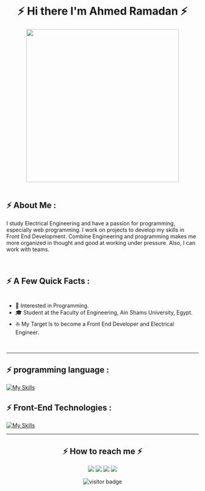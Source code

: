 <h1 align="center">⚡ Hi there I'm Ahmed Ramadan ⚡</h1>

<div align="center">
<img src="https://i.imgur.com/8MupZHY.gif](https://media.giphy.com/media/qgQUggAC3Pfv687qPC/giphy.gif)" width="400px"/>
</div>

<br>

## ⚡ About Me :

I study Electrical Engineering and have a passion for programming, especially web programming. I work on projects to develop my skills in Front End Development. Combine Engineering and programming makes me more organized in thought and good at working under pressure. Also, I can work with teams.

<br>

## ⚡ A Few Quick Facts :


<ul>

  <br>
  
  <li> 🧐   Interested in Programming.</li>
  <li> 🎓   Student at the Faculty of Engineering, Ain Shams University, Egypt.</li>
  <li> ⛵   My Target Is to become a Front End Developer and Electrical Engineer.</li>
</ul>

<br>

<hr>

## ⚡ programming language :

[![My Skills](https://skillicons.dev/icons?i=cpp,js)](https://skillicons.dev)


## ⚡️ Front-End Technologies :

[![My Skills](https://skillicons.dev/icons?i=css,html,bootstrap,react,tailwind,&perline=10)](https://skillicons.dev)

<hr>

<h2 align="center">⚡️ How to reach me ⚡️</h2>
  
<p align="center">
    <a href="mailto:ahmedmedo.am121212@gmail.com"><img src="https://img.shields.io/badge/-Gmail-D14836?style=for-the-badge&logo=Gmail&logoColor=white"></img></a>
    <a href="https://linkedin.com/in/ahmed-abohmaid"alt="Linkedin"><img src="https://img.shields.io/badge/LinkedIn-0077B5?style=for-the-badge&logo=linkedin&logoColor=white"></a>
    <a href="https://www.facebook.com/abohmaid13" alt="Facebook"><img src="https://img.shields.io/badge/Facebook-1877F2?style=for-the-badge&logo=facebook&logoColor=white"></a>
    <a href="https://github.com/Ahmed-AboHmaiD" alt="GitHub"><img src="https://img.shields.io/badge/GitHub-100000?style=for-the-badge&logo=github&logoColor=white"></a>

<p  align="center">
<img src="https://visitor-badge.laobi.icu/badge?page_id=halfrost.halfrost" alt="visitor badge"/>       
</p>

</p>
